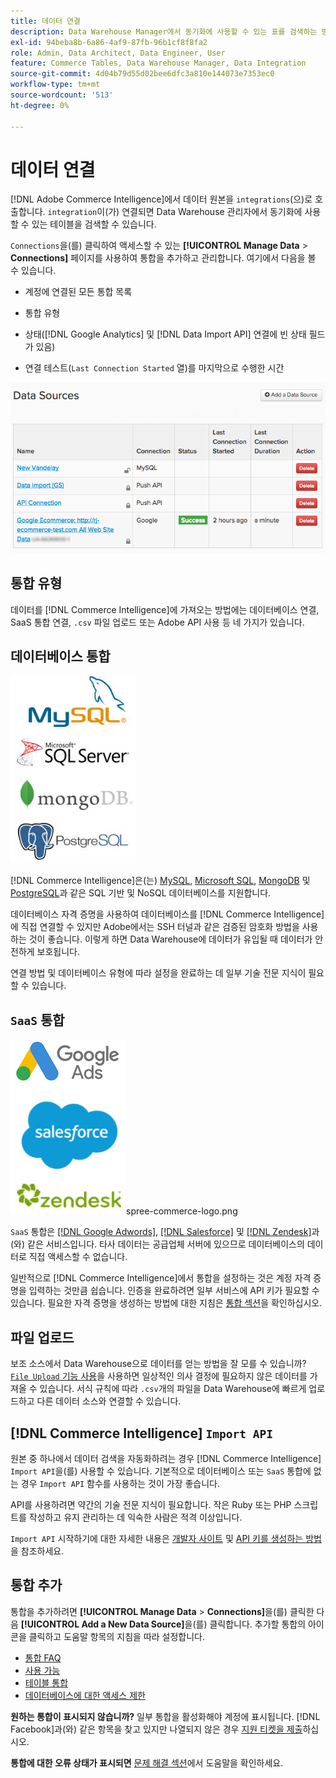 ```yaml
---
title: 데이터 연결
description: Data Warehouse Manager에서 동기화에 사용할 수 있는 표를 검색하는 방법을 알아봅니다.
exl-id: 94beba8b-6a86-4af9-87fb-96b1cf8f8fa2
role: Admin, Data Architect, Data Engineer, User
feature: Commerce Tables, Data Warehouse Manager, Data Integration
source-git-commit: 4d04b79d55d02bee6dfc3a810e144073e7353ec0
workflow-type: tm+mt
source-wordcount: '513'
ht-degree: 0%

---
```


# 데이터 연결

[!DNL Adobe Commerce Intelligence]에서 데이터 원본을 `integrations`(으)로 호출합니다. `integration`이(가) 연결되면 Data Warehouse 관리자에서 동기화에 사용할 수 있는 테이블을 검색할 수 있습니다.

`Connections`을(를) 클릭하여 액세스할 수 있는 **[!UICONTROL Manage Data** > **Connections]** 페이지를 사용하여 통합을 추가하고 관리합니다. 여기에서 다음을 볼 수 있습니다.

* 계정에 연결된 모든 통합 목록

* 통합 유형

* 상태([!DNL Google Analytics] 및 [!DNL Data Import API] 연결에 빈 상태 필드가 있음)

* 연결 테스트(`Last Connection Started` 열)를 마지막으로 수행한 시간

![Data\_Sources\_Table.png](../../../assets/Data_Sources_Table.png)

## 통합 유형

데이터를 [!DNL Commerce Intelligence]에 가져오는 방법에는 데이터베이스 연결, SaaS 통합 연결, `.csv` 파일 업로드 또는 Adobe API 사용 등 네 가지가 있습니다.

## 데이터베이스 통합

![Database\_icons.jpg](../../../assets/Database_icons.jpg)

[!DNL Commerce Intelligence]은(는) [MySQL](../../importing-data/integrations/mysql-via-ssh-tunnel.md), [Microsoft SQL](../integrations/microsoft-sql-server.md), [MongoDB](../integrations/mongodb-via-ssh-tunnel.md) 및 [PostgreSQL](../integrations/postgresql.md)과 같은 SQL 기반 및 NoSQL 데이터베이스를 지원합니다.

데이터베이스 자격 증명을 사용하여 데이터베이스를 [!DNL Commerce Intelligence]에 직접 연결할 수 있지만 Adobe에서는 SSH 터널과 같은 검증된 암호화 방법을 사용하는 것이 좋습니다. 이렇게 하면 Data Warehouse에 데이터가 유입될 때 데이터가 안전하게 보호됩니다.

연결 방법 및 데이터베이스 유형에 따라 설정을 완료하는 데 일부 기술 전문 지식이 필요할 수 있습니다.

## `SaaS` 통합

![지원되는 다양한 플랫폼을 보여주는 SaaS 통합 아이콘](../../../assets/SaaS_icons.jpg)spree-commerce-logo.png

`SaaS` 통합은 [[!DNL Google Adwords]](../integrations/google-adwords.md), [[!DNL Salesforce]](../integrations/salesforce.md) 및 [[!DNL Zendesk]](../integrations/zendesk.md)과(와) 같은 서비스입니다. 타사 데이터는 공급업체 서버에 있으므로 데이터베이스의 데이터로 직접 액세스할 수 없습니다.

일반적으로 [!DNL Commerce Intelligence]에서 통합을 설정하는 것은 계정 자격 증명을 입력하는 것만큼 쉽습니다. 인증을 완료하려면 일부 서비스에 API 키가 필요할 수 있습니다. 필요한 자격 증명을 생성하는 방법에 대한 지침은 [통합 섹션](../integrations/integrations.md)을 확인하십시오.

## 파일 업로드

보조 소스에서 Data Warehouse으로 데이터를 얻는 방법을 잘 모를 수 있습니까? [`File Upload` 기능 사용](../connecting-data/using-file-uploader.md)을 사용하면 일상적인 의사 결정에 필요하지 않은 데이터를 가져올 수 있습니다. 서식 규칙에 따라 `.csv`개의 파일을 Data Warehouse에 빠르게 업로드하고 다른 데이터 소스와 연결할 수 있습니다.

## [!DNL Commerce Intelligence] `Import API`

원본 중 하나에서 데이터 검색을 자동화하려는 경우 [!DNL Commerce Intelligence] `Import API`을(를) 사용할 수 있습니다. 기본적으로 데이터베이스 또는 `SaaS` 통합에 없는 경우 `Import API` 함수를 사용하는 것이 가장 좋습니다.

API를 사용하려면 약간의 기술 전문 지식이 필요합니다. 작은 Ruby 또는 PHP 스크립트를 작성하고 유지 관리하는 데 익숙한 사람은 적격 이상입니다.

`Import API` 시작하기에 대한 자세한 내용은 [개발자 사이트](https://developer.adobe.com/commerce/services/reporting/) 및 [API 키를 생성하는 방법](https://developer.adobe.com/commerce/services/reporting/import-api/)을 참조하세요.

## 통합 추가

통합을 추가하려면 **[!UICONTROL Manage Data** > **Connections]**&#x200B;을(를) 클릭한 다음 **[!UICONTROL Add a New Data Source]**&#x200B;을(를) 클릭합니다. 추가할 통합의 아이콘을 클릭하고 도움말 항목의 지침을 따라 설정합니다.

* [통합 FAQ](https://support.magento.com/hc/en-us/sections/360003161871-Integration-FAQ)
* [사용 가능 ](../integrations/integrations.md)
* [테이블 통합](../../../best-practices/consolidating-your-tables.md)
* [데이터베이스에 대한 액세스 제한](../../../administrator/account-management/restrict-db-access.md)

**원하는 통합이 표시되지 않습니까?** 일부 통합을 활성화해야 계정에 표시됩니다. [!DNL Facebook]과(와) 같은 항목을 찾고 있지만 나열되지 않은 경우 [지원 티켓을 제출](https://experienceleague.adobe.com/docs/commerce-knowledge-base/kb/troubleshooting/miscellaneous/mbi-service-policies.html)하십시오.

**통합에 대한 오류 상태가 표시되면** [문제 해결 섹션](https://support.magento.com/hc/en-us/sections/360003078151)에서 도움말을 확인하세요.

